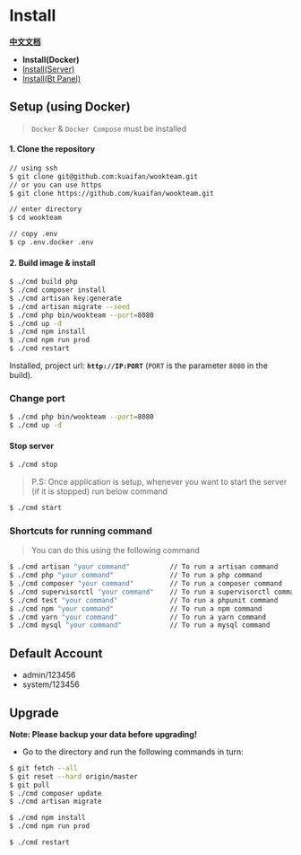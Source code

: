 # Install

**[中文文档](../DOCKER.md)**

- **Install(Docker)**
- [Install(Server)](SERVER.md)
- [Install(Bt Panel)](../BT.md)

## Setup (using Docker)

> `Docker` & `Docker Compose` must be installed

#### 1. Clone the repository

```bash
// using ssh
$ git clone git@github.com:kuaifan/wookteam.git
// or you can use https
$ git clone https://github.com/kuaifan/wookteam.git

// enter directory
$ cd wookteam

// copy .env
$ cp .env.docker .env
```

#### 2. Build image & install

```bash
$ ./cmd build php
$ ./cmd composer install
$ ./cmd artisan key:generate
$ ./cmd artisan migrate --seed
$ ./cmd php bin/wookteam --port=8080
$ ./cmd up -d
$ ./cmd npm install
$ ./cmd npm run prod
$ ./cmd restart
```

Installed, project url: **`http://IP:PORT`** (`PORT` is the parameter `8080` in the build).

### Change port

```bash
$ ./cmd php bin/wookteam --port=8080
$ ./cmd up -d
```

#### Stop server

```bash
$ ./cmd stop
```

> P.S: Once application is setup, whenever you want to start the server (if it is stopped) run below command

```bash
$ ./cmd start
```

### Shortcuts for running command

> You can do this using the following command

```bash
$ ./cmd artisan "your command"          // To run a artisan command
$ ./cmd php "your command"              // To run a php command
$ ./cmd composer "your command"         // To run a composer command
$ ./cmd supervisorctl "your command"    // To run a supervisorctl command
$ ./cmd test "your command"             // To run a phpunit command
$ ./cmd npm "your command"              // To run a npm command
$ ./cmd yarn "your command"             // To run a yarn command
$ ./cmd mysql "your command"            // To run a mysql command
```

## Default Account

- admin/123456
- system/123456

## Upgrade

**Note: Please backup your data before upgrading!**

- Go to the directory and run the following commands in turn:

```bash
$ git fetch --all
$ git reset --hard origin/master
$ git pull
$ ./cmd composer update
$ ./cmd artisan migrate

$ ./cmd npm install
$ ./cmd npm run prod

$ ./cmd restart
```
